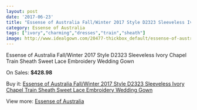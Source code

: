 ```yaml
---
layout: post
date: '2017-06-23'
title: "Essense of Australia Fall/Winter 2017 Style D2323 Sleeveless Ivory Chapel Train Sheath Sweet Lace Embroidery Wedding Gown"
category: Essense of Australia
tags: ["ivory","charming","dresses","train","sheath"]
image: http://www.idealgown.com/20477-thickbox_default/essense-of-australia-fall-winter-2017-style-d2323-sleeveless-ivory-chapel-train-sheath-sweet-lace-embroidery-wedding-gown.jpg
---
```

Essense of Australia Fall/Winter 2017 Style D2323 Sleeveless Ivory Chapel Train Sheath Sweet Lace Embroidery Wedding Gown

On Sales: **$428.98**
<a href="https://www.idealgown.com/en/essense-of-australia/7788-essense-of-australia-fall-winter-2017-style-d2323-sleeveless-ivory-chapel-train-sheath-sweet-lace-embroidery-wedding-gown.html"><amp-img layout="responsive" width="600" height="600" src="//www.idealgown.com/20477-thickbox_default/essense-of-australia-fall-winter-2017-style-d2323-sleeveless-ivory-chapel-train-sheath-sweet-lace-embroidery-wedding-gown.jpg" alt="Essense of Australia Fall/Winter 2017 Style D2323 Sleeveless Ivory Chapel Train Sheath Sweet Lace Embroidery Wedding Gown 0" /></a>
<a href="https://www.idealgown.com/en/essense-of-australia/7788-essense-of-australia-fall-winter-2017-style-d2323-sleeveless-ivory-chapel-train-sheath-sweet-lace-embroidery-wedding-gown.html"><amp-img layout="responsive" width="600" height="600" src="//www.idealgown.com/20483-thickbox_default/essense-of-australia-fall-winter-2017-style-d2323-sleeveless-ivory-chapel-train-sheath-sweet-lace-embroidery-wedding-gown.jpg" alt="Essense of Australia Fall/Winter 2017 Style D2323 Sleeveless Ivory Chapel Train Sheath Sweet Lace Embroidery Wedding Gown 1" /></a>
<a href="https://www.idealgown.com/en/essense-of-australia/7788-essense-of-australia-fall-winter-2017-style-d2323-sleeveless-ivory-chapel-train-sheath-sweet-lace-embroidery-wedding-gown.html"><amp-img layout="responsive" width="600" height="600" src="//www.idealgown.com/20482-thickbox_default/essense-of-australia-fall-winter-2017-style-d2323-sleeveless-ivory-chapel-train-sheath-sweet-lace-embroidery-wedding-gown.jpg" alt="Essense of Australia Fall/Winter 2017 Style D2323 Sleeveless Ivory Chapel Train Sheath Sweet Lace Embroidery Wedding Gown 2" /></a>
<a href="https://www.idealgown.com/en/essense-of-australia/7788-essense-of-australia-fall-winter-2017-style-d2323-sleeveless-ivory-chapel-train-sheath-sweet-lace-embroidery-wedding-gown.html"><amp-img layout="responsive" width="600" height="600" src="//www.idealgown.com/20481-thickbox_default/essense-of-australia-fall-winter-2017-style-d2323-sleeveless-ivory-chapel-train-sheath-sweet-lace-embroidery-wedding-gown.jpg" alt="Essense of Australia Fall/Winter 2017 Style D2323 Sleeveless Ivory Chapel Train Sheath Sweet Lace Embroidery Wedding Gown 3" /></a>
<a href="https://www.idealgown.com/en/essense-of-australia/7788-essense-of-australia-fall-winter-2017-style-d2323-sleeveless-ivory-chapel-train-sheath-sweet-lace-embroidery-wedding-gown.html"><amp-img layout="responsive" width="600" height="600" src="//www.idealgown.com/20480-thickbox_default/essense-of-australia-fall-winter-2017-style-d2323-sleeveless-ivory-chapel-train-sheath-sweet-lace-embroidery-wedding-gown.jpg" alt="Essense of Australia Fall/Winter 2017 Style D2323 Sleeveless Ivory Chapel Train Sheath Sweet Lace Embroidery Wedding Gown 4" /></a>
<a href="https://www.idealgown.com/en/essense-of-australia/7788-essense-of-australia-fall-winter-2017-style-d2323-sleeveless-ivory-chapel-train-sheath-sweet-lace-embroidery-wedding-gown.html"><amp-img layout="responsive" width="600" height="600" src="//www.idealgown.com/20479-thickbox_default/essense-of-australia-fall-winter-2017-style-d2323-sleeveless-ivory-chapel-train-sheath-sweet-lace-embroidery-wedding-gown.jpg" alt="Essense of Australia Fall/Winter 2017 Style D2323 Sleeveless Ivory Chapel Train Sheath Sweet Lace Embroidery Wedding Gown 5" /></a>
<a href="https://www.idealgown.com/en/essense-of-australia/7788-essense-of-australia-fall-winter-2017-style-d2323-sleeveless-ivory-chapel-train-sheath-sweet-lace-embroidery-wedding-gown.html"><amp-img layout="responsive" width="600" height="600" src="//www.idealgown.com/20478-thickbox_default/essense-of-australia-fall-winter-2017-style-d2323-sleeveless-ivory-chapel-train-sheath-sweet-lace-embroidery-wedding-gown.jpg" alt="Essense of Australia Fall/Winter 2017 Style D2323 Sleeveless Ivory Chapel Train Sheath Sweet Lace Embroidery Wedding Gown 6" /></a>

Buy it: [Essense of Australia Fall/Winter 2017 Style D2323 Sleeveless Ivory Chapel Train Sheath Sweet Lace Embroidery Wedding Gown](https://www.idealgown.com/en/essense-of-australia/7788-essense-of-australia-fall-winter-2017-style-d2323-sleeveless-ivory-chapel-train-sheath-sweet-lace-embroidery-wedding-gown.html "Essense of Australia Fall/Winter 2017 Style D2323 Sleeveless Ivory Chapel Train Sheath Sweet Lace Embroidery Wedding Gown")

View more: [Essense of Australia](https://www.idealgown.com/en/86-essense-of-australia "Essense of Australia")